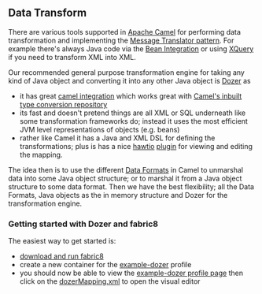 ## Data Transform

There are various tools supported in [Apache Camel](http://camel.apache.org/) for performing data transformation and implementing the [Message Translator pattern](http://camel.apache.org/message-translator.html). For example there's always Java code via the [Bean Integration](http://camel.apache.org/bean-integration.html) or using [XQuery](http://camel.apache.org/xquery-endpoint.html) if you need to transform XML into XML.

Our recommended general purpose transformation engine for taking any kind of Java object and converting it into any other Java object is [Dozer](http://dozer.sourceforge.net/documentation/about.html) as

* it has great [camel integration](https://camel.apache.org/dozer-type-conversion.html) which works great with [Camel's inbuilt type conversion repository](http://camel.apache.org/type-converter.html)
* its fast and doesn't pretend things are all XML or SQL underneath like some transformation frameworks do; instead it uses the most efficient JVM level representations of objects (e.g. beans)
* rather like Camel it has a Java and XML DSL for defining the transformations; plus is has a nice [hawtio](http://hawt.io/) [plugin](http://hawt.io/plugins/dozer/) for viewing and editing the mapping.

The idea then is to use the different [Data Formats](http://camel.apache.org/data-format.html) in Camel to unmarshal data into some Java object structure; or to marshal it from a Java object structure to some data format. Then we have the best flexibility; all the Data Formats, Java objects as the in memory structure and Dozer for the transformation engine.

### Getting started with Dozer and fabric8

The easiest way to get started is:

* [download and run fabric8](getStarted.html)
* create a new container for the [example-dozer](http://localhost:8181/hawtio/index.html#/wiki/branch/1.0/view/fabric/profiles/example/dozer.profile) profile
* you should now be able to view the [example-dozer profile page](http://localhost:8181/hawtio/index.html#/wiki/branch/1.0/view/fabric/profiles/example/dozer.profile) then click on the [dozerMapping.xml](http://localhost:8181/hawtio/index.html#/wiki/branch/1.0/dozer/mappings/fabric/profiles/example/dozer.profile/dozerMapping.xml) to open the visual editor